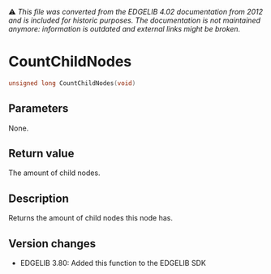 :warning: _This file was converted from the EDGELIB 4.02 documentation from 2012 and is included for historic purposes. The documentation is not maintained anymore: information is outdated and external links might be broken._

# CountChildNodes


```c++
unsigned long CountChildNodes(void)
```

## Parameters
None.

## Return value
The amount of child nodes.

## Description
Returns the amount of child nodes this node has.

## Version changes
- EDGELIB 3.80: Added this function to the EDGELIB SDK

